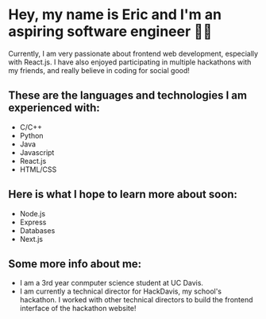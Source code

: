 <h1>Hey, my name is Eric and I'm an aspiring software engineer 🙋‍♂️</h1>

Currently, I am very passionate about frontend web development, especially with React.js. I have also enjoyed participating in multiple hackathons with my friends, and really believe in coding for social good!

<h2>These are the languages and technologies I am experienced with:</h2>

* C/C++
* Python
* Java
* Javascript
* React.js
* HTML/CSS

<h2>Here is what I hope to learn more about soon:</h2>

* Node.js
* Express
* Databases
* Next.js

<h2>Some more info about me:</h2>

* I am a 3rd year conmputer science student at UC Davis.
* I am currently a technical director for HackDavis, my school's hackathon. I worked with other technical directors to build the frontend interface of the hackathon website!
